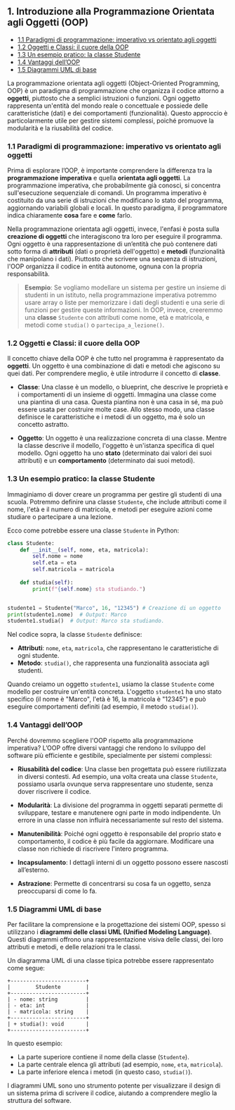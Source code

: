 ## 1. Introduzione alla Programmazione Orientata agli Oggetti (OOP) <!-- omit in toc -->

- [1.1 Paradigmi di programmazione: imperativo vs orientato agli oggetti](#11-paradigmi-di-programmazione-imperativo-vs-orientato-agli-oggetti)
- [1.2 Oggetti e Classi: il cuore della OOP](#12-oggetti-e-classi-il-cuore-della-oop)
- [1.3 Un esempio pratico: la classe Studente](#13-un-esempio-pratico-la-classe-studente)
- [1.4 Vantaggi dell’OOP](#14-vantaggi-delloop)
- [1.5 Diagrammi UML di base](#15-diagrammi-uml-di-base)

La programmazione orientata agli oggetti (Object-Oriented Programming, OOP) è un paradigma di programmazione che organizza il codice attorno a **oggetti**, piuttosto che a semplici istruzioni o funzioni. Ogni oggetto rappresenta un'entità del mondo reale o concettuale e possiede delle caratteristiche (dati) e dei comportamenti (funzionalità). Questo approccio è particolarmente utile per gestire sistemi complessi, poiché promuove la modularità e la riusabilità del codice.

### 1.1 Paradigmi di programmazione: imperativo vs orientato agli oggetti

Prima di esplorare l’OOP, è importante comprendere la differenza tra la **programmazione imperativa** e quella **orientata agli oggetti**. La programmazione imperativa, che probabilmente già conosci, si concentra sull'esecuzione sequenziale di comandi. Un programma imperativo è costituito da una serie di istruzioni che modificano lo stato del programma, aggiornando variabili globali e locali. In questo paradigma, il programmatore indica chiaramente **cosa** fare e **come** farlo.

Nella programmazione orientata agli oggetti, invece, l'enfasi è posta sulla **creazione di oggetti** che interagiscono tra loro per eseguire il programma. Ogni oggetto è una rappresentazione di un’entità che può contenere dati sotto forma di **attributi** (dati o proprietà dell'oggetto) e **metodi** (funzionalità che manipolano i dati). Piuttosto che scrivere una sequenza di istruzioni, l'OOP organizza il codice in entità autonome, ognuna con la propria responsabilità.

> **Esempio**: Se vogliamo modellare un sistema per gestire un insieme di studenti in un istituto, nella programmazione imperativa potremmo usare array o liste per memorizzare i dati degli studenti e una serie di funzioni per gestire queste informazioni. In OOP, invece, creeremmo una **classe** `Studente` con attributi come nome, età e matricola, e metodi come `studia()` o `partecipa_a_lezione()`.

### 1.2 Oggetti e Classi: il cuore della OOP

Il concetto chiave della OOP è che tutto nel programma è rappresentato da **oggetti**. Un oggetto è una combinazione di dati e metodi che agiscono su quei dati. Per comprendere meglio, è utile introdurre il concetto di **classe**.

- **Classe**: Una classe è un modello, o blueprint, che descrive le proprietà e i comportamenti di un insieme di oggetti. Immagina una classe come una piantina di una casa. Questa piantina non è una casa in sé, ma può essere usata per costruire molte case. Allo stesso modo, una classe definisce le caratteristiche e i metodi di un oggetto, ma è solo un concetto astratto.

- **Oggetto**: Un oggetto è una realizzazione concreta di una classe. Mentre la classe descrive il modello, l'oggetto è un'istanza specifica di quel modello. Ogni oggetto ha uno **stato** (determinato dai valori dei suoi attributi) e un **comportamento** (determinato dai suoi metodi).

### 1.3 Un esempio pratico: la classe Studente

Immaginiamo di dover creare un programma per gestire gli studenti di una scuola. Potremmo definire una classe `Studente`, che include attributi come il nome, l'età e il numero di matricola, e metodi per eseguire azioni come studiare o partecipare a una lezione.

Ecco come potrebbe essere una classe `Studente` in Python:

```python
class Studente:
    def __init__(self, nome, eta, matricola):
        self.nome = nome
        self.eta = eta
        self.matricola = matricola
    
    def studia(self):
        print(f"{self.nome} sta studiando.")


studente1 = Studente("Marco", 16, "12345") # Creazione di un oggetto
print(studente1.nome)  # Output: Marco
studente1.studia()  # Output: Marco sta studiando.
```

Nel codice sopra, la classe `Studente` definisce:
- **Attributi**: `nome`, `eta`, `matricola`, che rappresentano le caratteristiche di ogni studente.
- **Metodo**: `studia()`, che rappresenta una funzionalità associata agli studenti.

Quando creiamo un oggetto `studente1`, usiamo la classe `Studente` come modello per costruire un'entità concreta. L'oggetto `studente1` ha uno stato specifico (il nome è "Marco", l'età è 16, la matricola è "12345") e può eseguire comportamenti definiti (ad esempio, il metodo `studia()`).

### 1.4 Vantaggi dell’OOP

Perché dovremmo scegliere l'OOP rispetto alla programmazione imperativa? L’OOP offre diversi vantaggi che rendono lo sviluppo del software più efficiente e gestibile, specialmente per sistemi complessi:

- **Riusabilità del codice**: Una classe ben progettata può essere riutilizzata in diversi contesti. Ad esempio, una volta creata una classe `Studente`, possiamo usarla ovunque serva rappresentare uno studente, senza dover riscrivere il codice.
  
- **Modularità**: La divisione del programma in oggetti separati permette di sviluppare, testare e manutenere ogni parte in modo indipendente. Un errore in una classe non influirà necessariamente sul resto del sistema.

- **Manutenibilità**: Poiché ogni oggetto è responsabile del proprio stato e comportamento, il codice è più facile da aggiornare. Modificare una classe non richiede di riscrivere l'intero programma.

- **Incapsulamento**: I dettagli interni di un oggetto possono essere nascosti all’esterno. 

- **Astrazione**: Permette di concentrarsi su cosa fa un oggetto, senza preoccuparsi di come lo fa.

### 1.5 Diagrammi UML di base

Per facilitare la comprensione e la progettazione dei sistemi OOP, spesso si utilizzano i **diagrammi delle classi UML (Unified Modeling Language)**. Questi diagrammi offrono una rappresentazione visiva delle classi, dei loro attributi e metodi, e delle relazioni tra le classi.

Un diagramma UML di una classe tipica potrebbe essere rappresentato come segue:

```
+------------------------+
|        Studente        |
+------------------------+
| - nome: string         |
| - eta: int             |
| - matricola: string    |
+------------------------+
| + studia(): void       |
+------------------------+
```

In questo esempio:
- La parte superiore contiene il nome della classe (`Studente`).
- La parte centrale elenca gli attributi (ad esempio, `nome`, `eta`, `matricola`).
- La parte inferiore elenca i metodi (in questo caso, `studia()`).

I diagrammi UML sono uno strumento potente per visualizzare il design di un sistema prima di scrivere il codice, aiutando a comprendere meglio la struttura del software.

